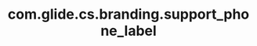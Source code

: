 ---
weight: 1212
layout: page
title: com.glide.cs.branding.support_phone_label
description: ""
value: "Call Support (Daily 5AM - 11 PM)"
---